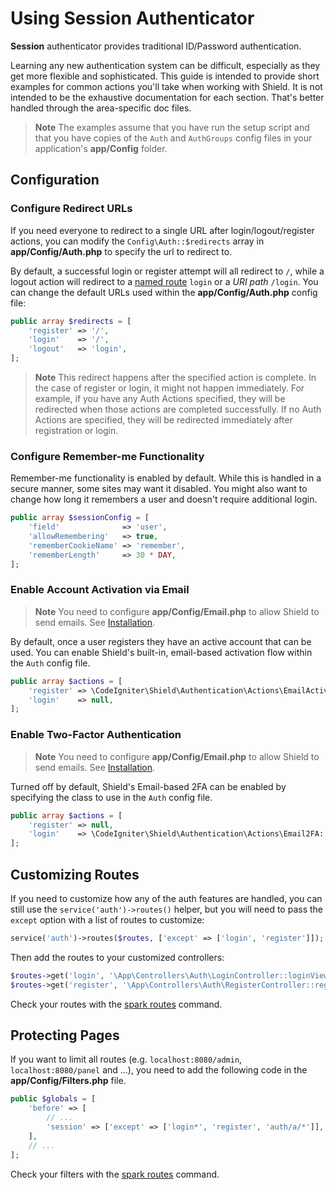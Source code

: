 # Using Session Authenticator

**Session** authenticator provides traditional ID/Password authentication.

Learning any new authentication system can be difficult, especially as they get more flexible and sophisticated. This guide is intended to provide short examples for common actions you'll take when working with Shield. It is not intended to be the exhaustive documentation for each section. That's better handled through the area-specific doc files.

> **Note**
> The examples assume that you have run the setup script and that you have copies of the `Auth` and `AuthGroups` config files in your application's **app/Config** folder.

## Configuration

### Configure Redirect URLs

If you need everyone to redirect to a single URL after login/logout/register actions, you can modify the `Config\Auth::$redirects` array in **app/Config/Auth.php** to specify the url to redirect to.

By default, a successful login or register attempt will all redirect to `/`, while a logout action
will redirect to a [named route](https://codeigniter.com/user_guide/incoming/routing.html#using-named-routes "See routing docs") `login` or a *URI path* `/login`. You can change the default URLs used within the **app/Config/Auth.php** config file:

```php
public array $redirects = [
    'register' => '/',
    'login'    => '/',
    'logout'   => 'login',
];
```

> **Note**
> This redirect happens after the specified action is complete. In the case of register or login, it might not happen immediately. For example, if you have any Auth Actions specified, they will be redirected when those actions are completed successfully. If no Auth Actions are specified, they will be redirected immediately after registration or login.

### Configure Remember-me Functionality

Remember-me functionality is enabled by default. While this is handled in a secure manner, some sites may want it disabled. You might also want to change how long it remembers a user and doesn't require additional login.

```php
public array $sessionConfig = [
    'field'              => 'user',
    'allowRemembering'   => true,
    'rememberCookieName' => 'remember',
    'rememberLength'     => 30 * DAY,
];
```

### Enable Account Activation via Email

> **Note**
> You need to configure **app/Config/Email.php** to allow Shield to send emails. See [Installation](../getting_started/install.md#initial-setup).

By default, once a user registers they have an active account that can be used. You can enable Shield's built-in, email-based activation flow within the `Auth` config file.

```php
public array $actions = [
    'register' => \CodeIgniter\Shield\Authentication\Actions\EmailActivator::class,
    'login'    => null,
];
```

### Enable Two-Factor Authentication

> **Note**
> You need to configure **app/Config/Email.php** to allow Shield to send emails. See [Installation](../getting_started/install.md#initial-setup).

Turned off by default, Shield's Email-based 2FA can be enabled by specifying the class to use in the `Auth` config file.

```php
public array $actions = [
    'register' => null,
    'login'    => \CodeIgniter\Shield\Authentication\Actions\Email2FA::class,
];
```

## Customizing Routes

If you need to customize how any of the auth features are handled, you can still
use the `service('auth')->routes()` helper, but you will need to pass the `except`
option with a list of routes to customize:

```php
service('auth')->routes($routes, ['except' => ['login', 'register']]);
```

Then add the routes to your customized controllers:

```php
$routes->get('login', '\App\Controllers\Auth\LoginController::loginView');
$routes->get('register', '\App\Controllers\Auth\RegisterController::registerView');
```

Check your routes with the [spark routes](https://codeigniter.com/user_guide/incoming/routing.html#spark-routes)
command.

## Protecting Pages

If you want to limit all routes (e.g. `localhost:8080/admin`, `localhost:8080/panel` and ...), you need to add the following code in the **app/Config/Filters.php** file.

```php
public $globals = [
    'before' => [
        // ...
        'session' => ['except' => ['login*', 'register', 'auth/a/*']],
    ],
    // ...
];
```

Check your filters with the [spark routes](https://codeigniter.com/user_guide/incoming/routing.html#spark-routes)
command.
